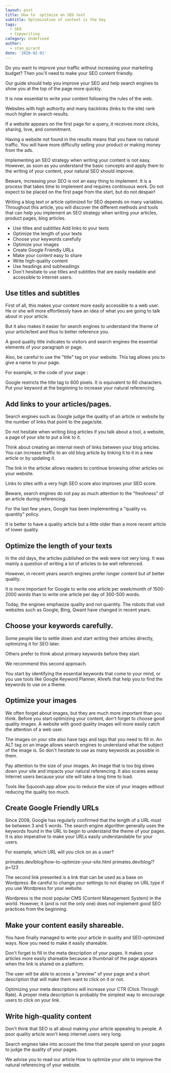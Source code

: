 ```yaml
---
layout: post
title: How to  optimize an SEO text
subtitle: Optimization of content is the key
tags:
  - SEO
  - Copywriting
category: Undefined
author:
  - stan_girard
date: '2020-02-01'
---
```

Do you want to improve your traffic without increasing your marketing budget? Then you'll need to make your SEO content friendly.

Our guide should help you improve your SEO and help search engines to show you at the top of the page more quickly.

It is now essential to write your content following the rules of the web.

Websites with high authority and many backlinks (links to the site)  rank much higher in search results.

If a website appears on the first page for a query, it receives more clicks, sharing, love, and commitment.

Having a website not found in the results means that you have no natural traffic. You will have more difficulty selling your product or making money from the ads.

Implementing an SEO strategy when writing your content is not easy. However, as soon as you understand the basic concepts and apply them to the writing of your content, your natural SEO should improve.

Beware, increasing your SEO is not an easy thing to implement. It is a process that takes time to implement and requires continuous work. Do not expect to be placed on the first page from the start, but do not despair!

Writing a blog text or article optimized for SEO depends on many variables. Throughout this article, you will discover the different methods and tools that can help you implement an SEO strategy when writing your articles, product pages, blog articles.

* Use titles and subtitles Add links to your texts
* Optimize the length of your texts
* Choose your keywords carefully
* Optimize your images
* Create Google Friendly URLs
* Make your content easy to share
* Write high-quality content
* Use headings and subheadings
* Don't hesitate to use titles and subtitles that are easily readable and accessible to Internet users.

## Use titles and subtitles

First of all, this makes your content more easily accessible to a web user. He or she will more effortlessly have an idea of what you are going to talk about in your article.

But it also makes it easier for search engines to understand the theme of your article/text and thus to better reference you.

A good quality title indicates to visitors and search engines the essential elements of your paragraph or page.

Also, be careful to use the "title" tag on your website. This tag allows you to give a name to your page.

For example, in the code of your page :

<title>Blog | How to optimize a text for the SEO </title>

Google restricts the title tag to 600 pixels. It is equivalent to 60 characters. Put your keyword at the beginning to increase your natural referencing.

## Add links to your articles/pages.

Search engines such as Google judge the quality of an article or website by the number of links that point to the page/site.

Do not hesitate when writing blog articles if you talk about a tool, a website, a page of your site to put a link to it.

Think about creating an internal mesh of links between your blog articles. You can increase traffic to an old blog article by linking it to it in a new article or by updating it.

The link in the articke allows readers to continue browsing other articles on your website.

Links to sites with a very high SEO score also improves your SEO score.

Beware, search engines do not pay as much attention to the "freshness" of an article during referencing.

For the last few years, Google has been implementing a "quality vs. quantity" policy.

It is better to have a quality article but a little older than a more recent article of lower quality.

## Optimize the length of your texts

In the old days, the articles published on the web were not very long. It was mainly a question of writing a lot of articles to be well referenced.

However, in recent years search engines prefer longer content but of better quality.

It is more important for Google to write one article per week/month of 1500-2000 words than to write one article per day of 300-500 words.

Today, the engines emphasize quality and not quantity. The robots that visit websites such as Google, Bing, Qwant have changed in recent years.

## Choose your keywords carefully.

Some people like to settle down and start writing their articles directly, optimizing it for SEO later.

Others prefer to think about primary keywords before they start. 

We recommend this second approach.

You start by identifying the essential keywords that come to your mind, or you use tools like Google Keyword Planner, Ahrefs that help you to find the keywords to use on a theme.

## Optimize your images

We often forget about images, but they are much more important than you think. Before you start optimizing your content, don't forget to choose good quality images.
A website with good quality images will more easily catch the attention of a web user.

The images on your site also have tags and tags that you need to fill in. An ALT tag on an image allows search engines to understand what the subject of the image is. So don't hesitate to use as many keywords as possible in them.

Pay attention to the size of your images. An image that is too big slows down your site and impacts your natural referencing. It also scares away Internet users because your site will take a long time to load.

Tools like Squoosh.app allow you to reduce the size of your images without reducing the quality too much.

## Create Google Friendly URLs

Since 2008, Google has regularly confirmed that the length of a URL must be between 3 and 5 words. The search engine algorithm generally uses the keywords found in the URL to begin to understand the theme of your pages.
It is also imperative to make your URLs easily understandable for your users.

For example, which URL will you click on as a user?

primates.dev/blog/how-to-optimize-your-site.html primates.dev/blog/?p=123

The second link presented is a link that can be used as a base on Wordpress. Be careful to change your settings to not display on URL type if you use Wordpress for your website.

Wordpress is the most popular CMS (Content Management System) in the world. However, it (and is not the only one) does not implement good SEO practices from the beginning.

## Make your content easily shareable.

You have finally managed to write your article in quality and SEO-optimized ways. Now you need to make it easily shareable.

Don't forget to fill in the meta description of your pages. It makes your articles more easily shareable because a thumbnail of the page appears when the link is shared on a platform.

The user will be able to access a "preview" of your page and a short description that will make them want to click on it or not.

Optimizing your meta descriptions will increase your CTR (Click Through Rate). A proper meta description is probably the simplest way to encourage users to click on your link.

## Write high-quality content

Don't think that SEO is all about making your article appealing to people. A poor quality article won't keep internet users very long.

Search engines take into account the time that people spend on your pages to judge the quality of your pages.

We advise you to read our article How to optimize your site to improve the natural referencing of your website.
